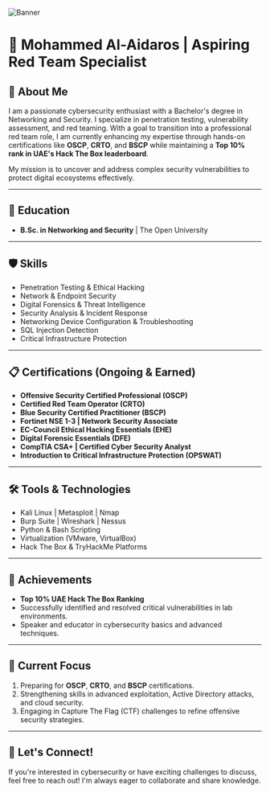 ![Banner]((https://imgur.com/undefined))

# 🚩 Mohammed Al-Aidaros | Aspiring Red Team Specialist 

## 🌟 About Me  
I am a passionate cybersecurity enthusiast with a Bachelor's degree in Networking and Security. I specialize in penetration testing, vulnerability assessment, and red teaming. With a goal to transition into a professional red team role, I am currently enhancing my expertise through hands-on certifications like **OSCP**, **CRTO**, and **BSCP** while maintaining a **Top 10% rank in UAE's Hack The Box leaderboard**.

My mission is to uncover and address complex security vulnerabilities to protect digital ecosystems effectively.

---

## 📜 Education  
- **B.Sc. in Networking and Security** | The Open University
  
---

## 🛡️ Skills  
- Penetration Testing & Ethical Hacking  
- Network & Endpoint Security  
- Digital Forensics & Threat Intelligence  
- Security Analysis & Incident Response  
- Networking Device Configuration & Troubleshooting  
- SQL Injection Detection  
- Critical Infrastructure Protection  

---

## 📋 Certifications (Ongoing & Earned)  
- **Offensive Security Certified Professional (OSCP)**  
- **Certified Red Team Operator (CRTO)**  
- **Blue Security Certified Practitioner (BSCP)**  
- **Fortinet NSE 1-3 | Network Security Associate**  
- **EC-Council Ethical Hacking Essentials (EHE)**  
- **Digital Forensic Essentials (DFE)**  
- **CompTIA CSA+ | Certified Cyber Security Analyst**  
- **Introduction to Critical Infrastructure Protection (OPSWAT)**  

---

## 🛠️ Tools & Technologies  
- Kali Linux | Metasploit | Nmap  
- Burp Suite | Wireshark | Nessus  
- Python & Bash Scripting  
- Virtualization (VMware, VirtualBox)  
- Hack The Box & TryHackMe Platforms  

---

## 🎯 Achievements  
- **Top 10% UAE Hack The Box Ranking**  
- Successfully identified and resolved critical vulnerabilities in lab environments.  
- Speaker and educator in cybersecurity basics and advanced techniques.  

---

## 🔭 Current Focus  
1. Preparing for **OSCP**, **CRTO**, and **BSCP** certifications.  
2. Strengthening skills in advanced exploitation, Active Directory attacks, and cloud security.  
3. Engaging in Capture The Flag (CTF) challenges to refine offensive security strategies.  

---

## 💬 Let's Connect!  
If you're interested in cybersecurity or have exciting challenges to discuss, feel free to reach out! I'm always eager to collaborate and share knowledge.
